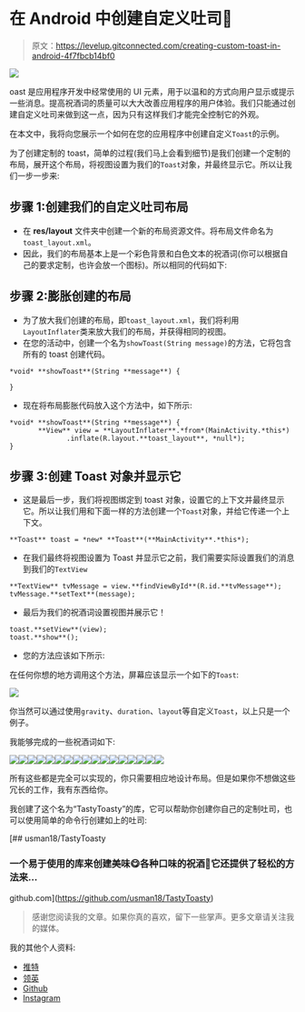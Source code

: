 # 在 Android 中创建自定义吐司🌈

> 原文：<https://levelup.gitconnected.com/creating-custom-toast-in-android-4f7fbcb14bf0>

![](img/41a80bd60e6157f29a97cb631e6b6f4a.png)

oast 是应用程序开发中经常使用的 UI 元素，用于以温和的方式向用户显示或提示一些消息。提高祝酒词的质量可以大大改善应用程序的用户体验。我们只能通过创建自定义吐司来做到这一点，因为只有这样我们才能完全控制它的外观。

在本文中，我将向您展示一个如何在您的应用程序中创建自定义`Toast`的示例。

为了创建定制的 toast，简单的过程(我们马上会看到细节)是我们创建一个定制的布局，展开这个布局，将视图设置为我们的`Toast`对象，并最终显示它。所以让我们一步一步来:

## 步骤 1:创建我们的自定义吐司布局

*   在 **res/layout** 文件夹中创建一个新的布局资源文件。将布局文件命名为`toast_layout.xml`。
*   因此，我们的布局基本上是一个彩色背景和白色文本的祝酒词(你可以根据自己的要求定制，也许会放一个图标)。所以相同的代码如下:

## 步骤 2:膨胀创建的布局

*   为了放大我们创建的布局，即`toast_layout.xml`，我们将利用`LayoutInflater`类来放大我们的布局，并获得相同的视图。
*   在您的活动中，创建一个名为`showToast(String message)`的方法，它将包含所有的 toast 创建代码。

```
*void* **showToast**(String **message**) {

}
```

*   现在将布局膨胀代码放入这个方法中，如下所示:

```
*void* **showToast**(String **message**) {
       **View** view = **LayoutInflater**.*from*(MainActivity.*this*)
              .inflate(R.layout.**toast_layout**, *null*);
}
```

## 步骤 3:创建 Toast 对象并显示它

*   这是最后一步，我们将视图绑定到 toast 对象，设置它的上下文并最终显示它。所以让我们用和下面一样的方法创建一个`Toast`对象，并给它传递一个上下文。

```
**Toast** toast = *new* **Toast**(**MainActivity**.*this*);
```

*   在我们最终将视图设置为 Toast 并显示它之前，我们需要实际设置我们的消息到我们的`TextView`

```
**TextView** tvMessage = view.**findViewById**(R.id.**tvMessage**);
tvMessage.**setText**(message);
```

*   最后为我们的祝酒词设置视图并展示它！

```
toast.**setView**(view);
toast.**show**();
```

*   您的方法应该如下所示:

在任何你想的地方调用这个方法，屏幕应该显示一个如下的`Toast`:

![](img/cc254c61aa30d4e5f144ee73cb701fbd.png)

你当然可以通过使用`gravity`、`duration`、`layout`等自定义`Toast`，以上只是一个例子。

我能够完成的一些祝酒词如下:

![](img/76f4529499a2b7242f927333798574e6.png)![](img/a55b12246454d09cb19883e8f9eeda0f.png)![](img/b671832c18ac352ed89ec85d18e91dda.png)![](img/c4e1455ade72cdd2856e6dc3978be136.png)![](img/264e97d981c927586bc4bf144bcd528e.png)![](img/4bd7cdadf06f3411c37e35d8b71f8255.png)![](img/e975e02814130e1e6a0661f846d8fd60.png)![](img/f25c94f9936b7807457938070aa863d9.png)![](img/cdecdf96c18708ca059c284208571a14.png)![](img/71d0336d51589ec984238aa4720f8cf2.png)![](img/6c3113379e02963e792ce6c9797df382.png)![](img/63bd79aaa1adcbebf957492f5c2d7fed.png)![](img/e2d985ae75a2a348586bdbbec79aac5d.png)![](img/2f1fbf7a0e61a081e7f4ef71be74cf2d.png)![](img/bb77b6b963a1b7c0a4d1a164c164887c.png)![](img/a873e3646e36af41b90545eb8a0610ef.png)![](img/3d2093eb76328b08d90f0be11f40cc13.png)

所有这些都是完全可以实现的，你只需要相应地设计布局。但是如果你不想做这些冗长的工作，我有东西给你。

我创建了这个名为“TastyToasty”的库，它可以帮助你创建你自己的定制吐司，也可以使用简单的命令行创建如上的吐司:

[](https://github.com/usman18/TastyToasty) [## usman18/TastyToasty

### 一个易于使用的库来创建美味😋各种口味的祝酒🌈它还提供了轻松的方法来…

github.com](https://github.com/usman18/TastyToasty) 

> 感谢您阅读我的文章。如果你真的喜欢，留下一些掌声。更多文章请关注我的媒体。

我的其他个人资料:

*   [推特](https://twitter.com/khan_usman_18)
*   [领英](https://www.linkedin.com/in/usmankhan18/)
*   [Github](https://github.com/usman18)
*   [Instagram](https://www.instagram.com/usman__khan18/)